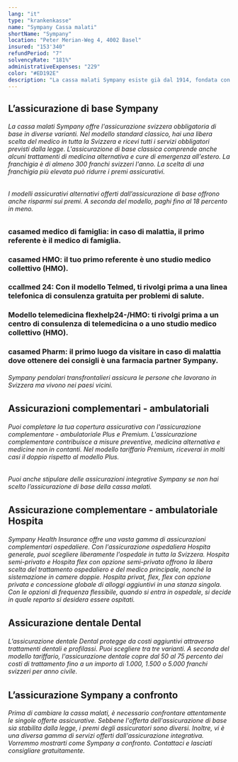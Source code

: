 ```yaml
---
lang: "it"
type: "krankenkasse"
name: "Sympany Cassa malati"
shortName: "Sympany"
location: "Peter Merian-Weg 4, 4002 Basel"
insured: "153'340"
refundPeriod: "7"
solvencyRate: "181%"
administrativeExpenses: "229"
color: "#ED192E"
description: "La cassa malati Sympany esiste già dal 1914, fondata con il nome di cassa pubblica malati (ÖKK) di Basilea, che è anche la sede principale. Oggi la compagnia è composta da cinque compagnie assicurative. Nel campo dell'assicurazione sanitaria, l'assicuratore serve 259'703 clienti privati, 202'270 persone hanno appena sottoscritto un'assicurazione di base. Nel 2018 la cassa malati ha generato un volume di premi pari a 1.048 milioni di franchi svizzeri."
---
```


## L’assicurazione di base Sympany

###### La cassa malati Sympany offre l'assicurazione svizzera obbligatoria di base in diverse varianti. Nel modello standard classico, hai una libera scelta del medico in tutta la Svizzera e ricevi tutti i servizi obbligatori previsti dalla legge. L'assicurazione di base classica comprende anche alcuni trattamenti di medicina alternativa e cure di emergenza all'estero. La franchigia è di almeno 300 franchi svizzeri l'anno. La scelta di una franchigia più elevata può ridurre i premi assicurativi.

###### I modelli assicurativi alternativi offerti dall’assicurazione di base offrono anche risparmi sui premi. A seconda del modello, paghi fino al 18 percento in meno.

### casamed medico di famiglia: in caso di malattia, il primo referente è il medico di famiglia.

### casamed HMO: il tuo primo referente è uno studio medico collettivo (HMO).

### ccallmed 24: Con il modello Telmed, ti rivolgi prima a una linea telefonica di consulenza gratuita per problemi di salute.

### Modello telemedicina flexhelp24-/HMO: ti rivolgi prima a un centro di consulenza di telemedicina o a uno studio medico collettivo (HMO).

### casamed Pharm: il primo luogo da visitare in caso di malattia dove ottenere dei consigli è una farmacia partner Sympany.

###### Sympany pendolari transfrontalieri assicura le persone che lavorano in Svizzera ma vivono nei paesi vicini.

## Assicurazioni complementari - ambulatoriali

###### Puoi completare la tua copertura assicurativa con l'assicurazione complementare - ambulatoriale Plus e Premium. L'assicurazione complementare contribuisce a misure preventive, medicina alternativa e medicine non in contanti. Nel modello tariffario Premium, riceverai in molti casi il doppio rispetto al modello Plus.

###### Puoi anche stipulare delle assicurazioni integrative Sympany se non hai scelto l’assicurazione di base della cassa malati.

## Assicurazione complementare - ambulatoriale Hospita

###### Sympany Health Insurance offre una vasta gamma di assicurazioni complementari ospedaliere. Con l'assicurazione ospedaliera Hospita generale, puoi scegliere liberamente l'ospedale in tutta la Svizzera. Hospita semi-privato e Hospita flex con opzione semi-privata offrono la libera scelta del trattamento ospedaliero e del medico principale, nonché la sistemazione in camere doppie. Hospita privat, flex, flex con opzione privata e concessione globale di alloggi aggiuntivi in una stanza singola. Con le opzioni di frequenza flessibile, quando si entra in ospedale, si decide in quale reparto si desidera essere ospitati.

## Assicurazione dentale Dental

###### L’assicurazione dentale Dental protegge da costi aggiuntivi attraverso trattamenti dentali e profilassi. Puoi scegliere tra tre varianti. A seconda del modello tariffario, l'assicurazione dentale copre dal 50 al 75 percento dei costi di trattamento fino a un importo di 1.000, 1.500 o 5.000 franchi svizzeri per anno civile.

## L’assicurazione Sympany a confronto

###### Prima di cambiare la cassa malati, è necessario confrontare attentamente le singole offerte assicurative. Sebbene l'offerta dell'assicurazione di base sia stabilita dalla legge, i premi degli assicuratori sono diversi. Inoltre, vi è una diversa gamma di servizi offerti dall'assicurazione integrativa. Vorremmo mostrarti come Sympany a confronto. Contattaci e lasciati consigliare gratuitamente.
